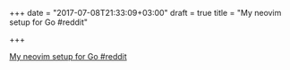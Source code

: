 +++
date = "2017-07-08T21:33:09+03:00"
draft = true
title = "My neovim setup for Go  #reddit"

+++

<p><a href="https://t.co/plMZHjUdhu">My neovim setup for Go  #reddit</a></p>